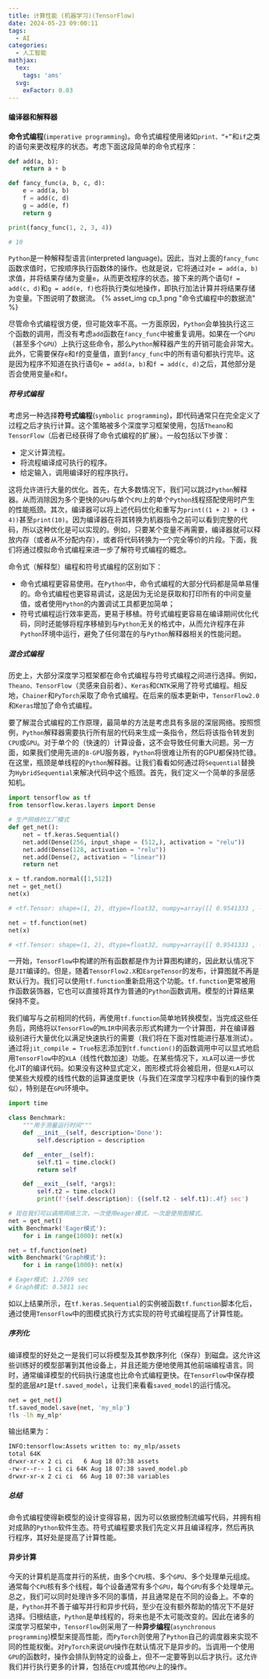 ```yaml
---
title: 计算性能 (机器学习)(TensorFlow)
date: 2024-05-23 09:00:11
tags:
  - AI
categories:
  - 人工智能
mathjax:
  tex:
    tags: 'ams'
  svg:
    exFactor: 0.03
---
```


#### 编译器和解释器

**命令式编程**(`imperative programming`)。命令式编程使用诸如`print、“+”`和`if`之类的语句来更改程序的状态。考虑下面这段简单的命令式程序：
<!-- more -->
```python
def add(a, b):
    return a + b

def fancy_func(a, b, c, d):
    e = add(a, b)
    f = add(c, d)
    g = add(e, f)
    return g

print(fancy_func(1, 2, 3, 4))

# 10
```
`Python`是一种解释型语言(interpreted language)。因此，当对上面的`fancy_func`函数求值时，它按顺序执行函数体的操作。也就是说，它将通过对`e = add(a, b)`求值，并将结果存储为变量`e`，从而更改程序的状态。接下来的两个语句`f = add(c, d)`和`g = add(e, f)`也将执行类似地操作，即执行加法计算并将结果存储为变量。下图说明了数据流。
{% asset_img cp_1.png "命令式编程中的数据流" %}

尽管命令式编程很方便，但可能效率不高。一方面原因，`Python`会单独执行这三个函数的调用，而没有考虑`add`函数在`fancy_func`中被重复调用。如果在一个`GPU`（甚至多个`GPU`）上执行这些命令，那么`Python`解释器产生的开销可能会非常大。此外，它需要保存`e`和`f`的变量值，直到`fancy_func`中的所有语句都执行完毕。这是因为程序不知道在执行语句`e = add(a, b)`和`f = add(c, d)`之后，其他部分是否会使用变量`e`和`f`。
##### 符号式编程

考虑另一种选择**符号式编程**(`symbolic programming`)，即代码通常只在完全定义了过程之后才执行计算。这个策略被多个深度学习框架使用，包括`Theano`和`TensorFlow`（后者已经获得了命令式编程的扩展）。一般包括以下步骤：
- 定义计算流程。
- 将流程编译成可执行的程序。
- 给定输入，调用编译好的程序执行。

这将允许进行大量的优化。首先，在大多数情况下，我们可以跳过`Python`解释器。从而消除因为多个更快的`GPU`与单个`CPU`上的单个`Python`线程搭配使用时产生的性能瓶颈。其次，编译器可以将上述代码优化和重写为`print((1 + 2) + (3 + 4))`甚至`print(10)`。因为编译器在将其转换为机器指令之前可以看到完整的代码，所以这种优化是可以实现的。例如，只要某个变量不再需要，编译器就可以释放内存（或者从不分配内存），或者将代码转换为一个完全等价的片段。下面，我们将通过模拟命令式编程来进一步了解符号式编程的概念。

命令式（解释型）编程和符号式编程的区别如下：
- 命令式编程更容易使用。在`Python`中，命令式编程的大部分代码都是简单易懂的。命令式编程也更容易调试，这是因为无论是获取和打印所有的中间变量值，或者使用`Python`的内置调试工具都更加简单；
- 符号式编程运行效率更高，更易于移植。符号式编程更容易在编译期间优化代码，同时还能够将程序移植到与`Python`无关的格式中，从而允许程序在非`Python`环境中运行，避免了任何潜在的与`Python`解释器相关的性能问题。

##### 混合式编程

历史上，大部分深度学习框架都在命令式编程与符号式编程之间进行选择。例如，`Theano、TensorFlow`（灵感来自前者）、`Keras`和`CNTK`采用了符号式编程。相反地，`Chainer`和`PyTorch`采取了命令式编程。在后来的版本更新中，`TensorFlow2.0`和`Keras`增加了命令式编程。

要了解混合式编程的工作原理，最简单的方法是考虑具有多层的深层网络。按照惯例，`Python`解释器需要执行所有层的代码来生成一条指令，然后将该指令转发到`CPU`或`GPU`。对于单个的（快速的）计算设备，这不会导致任何重大问题。另一方面，如果我们使用先进的`8-GP`U服务器，`Python`将很难让所有的GPU都保持忙碌。在这里，瓶颈是单线程的`Python`解释器。让我们看看如何通过将`Sequential`替换为`HybridSequential`来解决代码中这个瓶颈。首先，我们定义一个简单的多层感知机。
```python
import tensorflow as tf
from tensorflow.keras.layers import Dense

# 生产网络的工厂模式
def get_net():
    net = tf.keras.Sequential()
    net.add(Dense(256, input_shape = (512,), activation = "relu"))
    net.add(Dense(128, activation = "relu"))
    net.add(Dense(2, activation = "linear"))
    return net

x = tf.random.normal([1,512])
net = get_net()
net(x)

# <tf.Tensor: shape=(1, 2), dtype=float32, numpy=array([[ 0.9541333 , -0.74289465]], dtype=float32)>

net = tf.function(net)
net(x)

# <tf.Tensor: shape=(1, 2), dtype=float32, numpy=array([[ 0.9541333 , -0.74289465]], dtype=float32)>
```
一开始，`TensorFlow`中构建的所有函数都是作为计算图构建的，因此默认情况下是`JIT`编译的。但是，随着`TensorFlow2.X`和`EargeTensor`的发布，计算图就不再是默认行为。我们可以使用`tf.function`重新启用这个功能。`tf.function`更常被用作函数装饰器，它也可以直接将其作为普通的`Python`函数调用。模型的计算结果保持不变。

我们编写与之前相同的代码，再使用`tf.function`简单地转换模型，当完成这些任务后，网络将以`TensorFlow`的`MLIR`中间表示形式构建为一个计算图，并在编译器级别进行大量优化以满足快速执行的需要（我们将在下面对性能进行基准测试）。通过将`jit_compile = True`标志添加到`tf.function()`的函数调用中可以显式地启用`TensorFlow`中的`XLA`（线性代数加速）功能。在某些情况下，`XLA`可以进一步优化JIT的编译代码。如果没有这种显式定义，图形模式将会被启用，但是`XLA`可以使某些大规模的线性代数的运算速度更快（与我们在深度学习程序中看到的操作类似），特别是在`GPU`环境中。
```python
import time

class Benchmark:
    """用于测量运行时间"""
    def __init__(self, description='Done'):
        self.description = description

    def __enter__(self):
        self.t1 = time.clock()
        return self

    def __exit__(self, *args):
        self.t2 = time.clock()
        print(f'{self.description}: {(self.t2 - self.t1):.4f} sec')

# 现在我们可以调用网络三次，一次使用eager模式，一次是使用图模式。
net = get_net()
with Benchmark('Eager模式'):
    for i in range(1000): net(x)

net = tf.function(net)
with Benchmark('Graph模式'):
    for i in range(1000): net(x)

# Eager模式: 1.2769 sec
# Graph模式: 0.5811 sec
```
如以上结果所示，在`tf.keras.Sequential`的实例被函数`tf.function`脚本化后，通过使用`TensorFlow`中的图模式执行方式实现的符号式编程提高了计算性能。

##### 序列化

编译模型的好处之一是我们可以将模型及其参数序列化（保存）到磁盘。这允许这些训练好的模型部署到其他设备上，并且还能方便地使用其他前端编程语言。同时，通常编译模型的代码执行速度也比命令式编程更快。在`TensorFlow`中保存模型的底层`API`是`tf.saved_model`，让我们来看看`saved_model`的运行情况。
```bash
net = get_net()
tf.saved_model.save(net, 'my_mlp')
!ls -lh my_mlp*
```
输出结果为：
```bash
INFO:tensorflow:Assets written to: my_mlp/assets
total 64K
drwxr-xr-x 2 ci ci   6 Aug 18 07:38 assets
-rw-r--r-- 1 ci ci 64K Aug 18 07:38 saved_model.pb
drwxr-xr-x 2 ci ci  66 Aug 18 07:38 variables
```
##### 总结

命令式编程使得新模型的设计变得容易，因为可以依据控制流编写代码，并拥有相对成熟的`Python`软件生态。符号式编程要求我们先定义并且编译程序，然后再执行程序，其好处是提高了计算性能。

#### 异步计算

今天的计算机是高度并行的系统，由多个`CPU`核、多个`GPU`、多个处理单元组成。通常每个`CPU`核有多个线程，每个设备通常有多个`GPU`，每个`GPU`有多个处理单元。总之，我们可以同时处理许多不同的事情，并且通常是在不同的设备上。不幸的是，`Python`并不善于编写并行和异步代码，至少在没有额外帮助的情况下不是好选择。归根结底，`Python`是单线程的，将来也是不太可能改变的。因此在诸多的深度学习框架中，`TensorFlow`则采用了一种**异步编程**(`asynchronous programming`)模型来提高性能，而`PyTorch`则使用了`Python`自己的调度器来实现不同的性能权衡。对`PyTorch`来说`GPU`操作在默认情况下是异步的。当调用一个使用`GPU`的函数时，操作会排队到特定的设备上，但不一定要等到以后才执行。这允许我们并行执行更多的计算，包括在`CPU`或其他`GPU`上的操作。